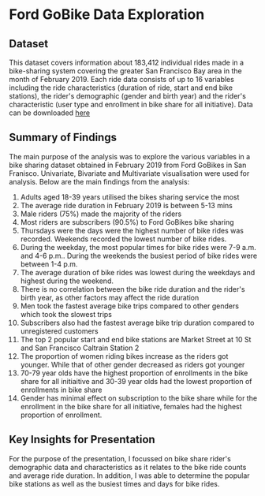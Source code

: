 # Ford GoBike Data Exploration

## Dataset
This dataset covers information about 183,412 individual rides made in a bike-sharing system covering the greater San Francisco Bay area in the month of February 2019. Each ride data consists of up to 16 variables including the ride characteristics (duration of ride, start and end bike stations), the rider's demographic (gender and birth year) and the rider's characteristic (user type and enrollment in bike share for all initiative). Data can be downloaded [here](https://www.kaggle.com/datasets/chirag02/ford-gobike-2019feb-tripdata)


## Summary of Findings
The main purpose of the analysis was to explore the various variables in a bike sharing dataset obtained in February 2019 from Ford GoBikes in San Franisco. Univariate, Bivariate and Multivariate visualisation were used for analysis. Below are the main findings from the analysis:
1. Adults aged 18-39 years utilised the bikes sharing service the most
2. The average ride duration in February 2019 is between 5-13 mins
3. Male riders (75%) made the majority of the riders
4. Most riders are subscribers (90.5%) to Ford GoBikes bike sharing
5. Thursdays were the days were the highest number of bike rides was recorded.  Weekends recorded the lowest number of bike rides.
6. During the weekday, the most popular times for bike rides were 7-9 a.m. and 4-6 p.m.. During the weekends the  busiest period of bike rides were between 1-4 p.m.
7. The average duration of bike rides was lowest during the weekdays and highest during the weekend.
8. There is no correlation between the bike ride duration and the rider's birth year, as other factors may affect the ride duration
9. Men took the fastest average bike trips compared to other genders which took the slowest trips
10. Subscribers also had the fastest average bike trip duration compared to unregistered customers
11. The top 2 popular start and end bike stations are Market Street at 10 St and San Francisco Caltrain Station 2
12. The proportion of women riding bikes increase as the riders got younger. While that of other gender decreased as riders got younger
13. 70-79 year olds have the highest proportion of enrollments in the bike share for all initiaitive and  30-39 year olds had the lowest proportion of enrollments in bike share
14. Gender has minimal effect on subscription to the bike share while for the enrollment in the bike share for all initiative, females had the highest proportion of enrollment.


## Key Insights for Presentation
For the purpose of the presentation, I focussed on bike share rider's demographic data and characteristics as it relates to the bike ride counts and average ride duration. In addition, I was able to determine the popular bike stations as well as the busiest times and days for bike rides.
